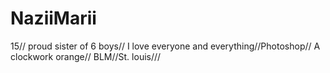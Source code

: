 # NaziiMarii
15// proud sister of 6 boys// I love everyone and everything//Photoshop// A clockwork orange// BLM//St.  louis///
